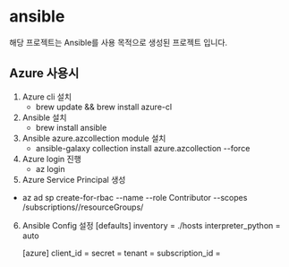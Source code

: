 # ansible
해당 프로젝트는 Ansible를 사용 목적으로 생성된 프로젝트 입니다.


## Azure 사용시
1. Azure cli 설치
   - brew update && brew install azure-cl
2. Ansible 설치
   - brew install ansible
3. Ansible azure.azcollection module 설치
   - ansible-galaxy collection install azure.azcollection --force  
4. Azure login 진행
   - az login
5. Azure Service Principal 생성
 - az ad sp create-for-rbac --name <your-service-principal-name> --role Contributor --scopes /subscriptions/<your-subscription-id>/resourceGroups/<your-resource-group>
6. Ansible Config 설정
   [defaults]
   inventory = ./hosts
   interpreter_python = auto

    [azure]
    client_id = <your-client-id>
    secret = <your-client-secret>
    tenant = <your-tenant-id>
    subscription_id = <your-subscription-id>
